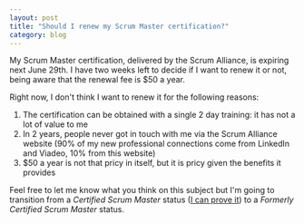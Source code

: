 ```yaml
---
layout: post
title: "Should I renew my Scrum Master certification?"
category: blog
---
```


My Scrum Master certification, delivered by the Scrum Alliance, is expiring next
June 29th. I have two weeks left to decide if I want to renew it or not, being
aware that the renewal fee is \$50 a year.

Right now, I don't think I want to renew it for the following reasons:

1. The certification can be obtained with a single 2 day training: it has not a
   lot of value to me
2. In 2 years, people never got in touch with me via the Scrum Alliance website
   (90% of my new professional connections come from LinkedIn and Viadeo, 10%
   from this website)
3. \$50 a year is not that pricy in itself, but it is pricy given the benefits
   it provides

Feel free to let me know what you think on this subject but I'm going to
transition from a _Certified Scrum Master_ status ([I can prove
it][certificate]) to a _Formerly Certified Scrum Master_ status.

[certificate]:
  http://cdn.deadrooster.org/certified-scrum-master-mickael-flochlay.pdf
